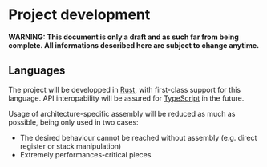 # Project development

**WARNING: This document is only a draft and as such far from being complete. All informations described here are subject to change anytime.**

## Languages

The project will be developped in [Rust](https://rust-lang.org/), with first-class support for this language.
API interopability will be assured for [TypeScript](https://www.typescriptlang.org/) in the future.

Usage of architecture-specific assembly will be reduced as much as possible, being only used in two cases:

* The desired behaviour cannot be reached without assembly (e.g. direct register or stack manipulation)
* Extremely performances-critical pieces
